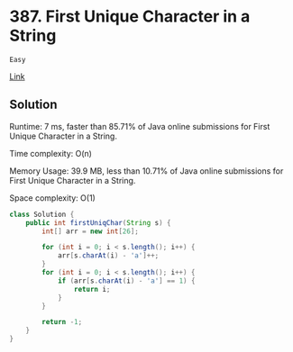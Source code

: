 # 387. First Unique Character in a String

`Easy`

[Link](https://leetcode.com/problems/first-unique-character-in-a-string/)

## Solution

Runtime: 7 ms, faster than 85.71% of Java online submissions for First Unique Character in a String.

Time complexity: O(n)

Memory Usage: 39.9 MB, less than 10.71% of Java online submissions for First Unique Character in a String.

Space complexity: O(1)

```java
class Solution {
    public int firstUniqChar(String s) {
        int[] arr = new int[26];

        for (int i = 0; i < s.length(); i++) {
            arr[s.charAt(i) - 'a']++;
        }
        for (int i = 0; i < s.length(); i++) {
            if (arr[s.charAt(i) - 'a'] == 1) {
                return i;
            }
        }

        return -1;
    }
}
```
